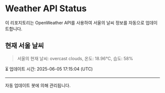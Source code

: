 
# Weather API Status

이 리포지토리는 OpenWeather API를 사용하여 서울의 날씨 정보를 자동으로 업데이트합니다.

## 현재 서울 날씨
> 서울의 현재 날씨: overcast clouds, 온도: 18.96°C, 습도: 58%

⏳ 업데이트 시간: 2025-06-05 17:15:04 (UTC)

---
자동 업데이트 봇에 의해 관리됩니다.
